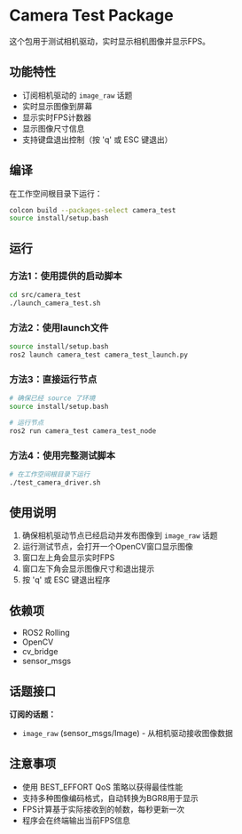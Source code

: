 # Camera Test Package

这个包用于测试相机驱动，实时显示相机图像并显示FPS。

## 功能特性

- 订阅相机驱动的 `image_raw` 话题
- 实时显示图像到屏幕
- 显示实时FPS计数器
- 显示图像尺寸信息
- 支持键盘退出控制（按 'q' 或 ESC 键退出）

## 编译

在工作空间根目录下运行：

```bash
colcon build --packages-select camera_test
source install/setup.bash
```

## 运行

### 方法1：使用提供的启动脚本
```bash
cd src/camera_test
./launch_camera_test.sh
```

### 方法2：使用launch文件
```bash
source install/setup.bash
ros2 launch camera_test camera_test_launch.py
```

### 方法3：直接运行节点
```bash
# 确保已经 source 了环境
source install/setup.bash

# 运行节点
ros2 run camera_test camera_test_node
```

### 方法4：使用完整测试脚本
```bash
# 在工作空间根目录下运行
./test_camera_driver.sh
```

## 使用说明

1. 确保相机驱动节点已经启动并发布图像到 `image_raw` 话题
2. 运行测试节点，会打开一个OpenCV窗口显示图像
3. 窗口左上角会显示实时FPS
4. 窗口左下角会显示图像尺寸和退出提示
5. 按 'q' 或 ESC 键退出程序

## 依赖项

- ROS2 Rolling
- OpenCV
- cv_bridge
- sensor_msgs

## 话题接口

**订阅的话题：**
- `image_raw` (sensor_msgs/Image) - 从相机驱动接收图像数据

## 注意事项

- 使用 BEST_EFFORT QoS 策略以获得最佳性能
- 支持多种图像编码格式，自动转换为BGR8用于显示
- FPS计算基于实际接收到的帧数，每秒更新一次
- 程序会在终端输出当前FPS信息
